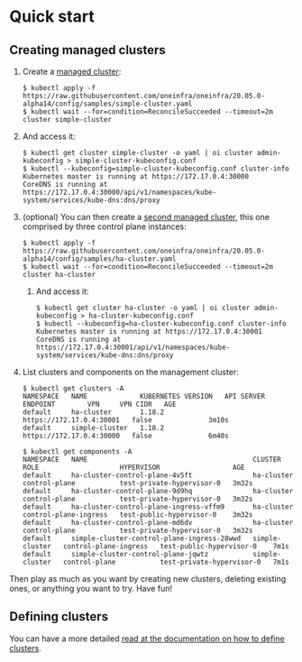 # Quick start

## Creating managed clusters

1. Create a [managed cluster](../config/samples/simple-cluster.yaml):

    ```console
    $ kubectl apply -f https://raw.githubusercontent.com/oneinfra/oneinfra/20.05.0-alpha14/config/samples/simple-cluster.yaml
    $ kubectl wait --for=condition=ReconcileSucceeded --timeout=2m cluster simple-cluster
    ```

2. And access it:

    ```console
    $ kubectl get cluster simple-cluster -o yaml | oi cluster admin-kubeconfig > simple-cluster-kubeconfig.conf
    $ kubectl --kubeconfig=simple-cluster-kubeconfig.conf cluster-info
    Kubernetes master is running at https://172.17.0.4:30000
    CoreDNS is running at https://172.17.0.4:30000/api/v1/namespaces/kube-system/services/kube-dns:dns/proxy
    ```

3. (optional) You can then create a [second managed
   cluster](../config/samples/ha-cluster.yaml), this one comprised by
   three control plane instances:

    ```console
    $ kubectl apply -f https://raw.githubusercontent.com/oneinfra/oneinfra/20.05.0-alpha14/config/samples/ha-cluster.yaml
    $ kubectl wait --for=condition=ReconcileSucceeded --timeout=2m cluster ha-cluster
    ```

    1. And access it:

        ```console
        $ kubectl get cluster ha-cluster -o yaml | oi cluster admin-kubeconfig > ha-cluster-kubeconfig.conf
        $ kubectl --kubeconfig=ha-cluster-kubeconfig.conf cluster-info
        Kubernetes master is running at https://172.17.0.4:30001
        CoreDNS is running at https://172.17.0.4:30001/api/v1/namespaces/kube-system/services/kube-dns:dns/proxy
        ```
4. List clusters and components on the management cluster:

    ```console
    $ kubectl get clusters -A
    NAMESPACE   NAME             KUBERNETES VERSION   API SERVER ENDPOINT        VPN     VPN CIDR   AGE
    default     ha-cluster       1.18.2               https://172.17.0.4:30001   false              3m10s
    default     simple-cluster   1.18.2               https://172.17.0.4:30000   false              6m40s
    ```

    ```console
    $ kubectl get components -A
    NAMESPACE   NAME                                         CLUSTER          ROLE                    HYPERVISOR                  AGE
    default     ha-cluster-control-plane-4v5ft               ha-cluster       control-plane           test-private-hypervisor-0   3m32s
    default     ha-cluster-control-plane-9d9hq               ha-cluster       control-plane           test-private-hypervisor-0   3m32s
    default     ha-cluster-control-plane-ingress-vffm9       ha-cluster       control-plane-ingress   test-public-hypervisor-0    3m32s
    default     ha-cluster-control-plane-md6dv               ha-cluster       control-plane           test-private-hypervisor-0   3m32s
    default     simple-cluster-control-plane-ingress-28wwd   simple-cluster   control-plane-ingress   test-public-hypervisor-0    7m1s
    default     simple-cluster-control-plane-jqwtz           simple-cluster   control-plane           test-private-hypervisor-0   7m1s
    ```

Then play as much as you want by creating new clusters, deleting
existing ones, or anything you want to try. Have fun!


## Defining clusters

You can have a more detailed [read at the documentation on how to
define clusters](clusters.md).

